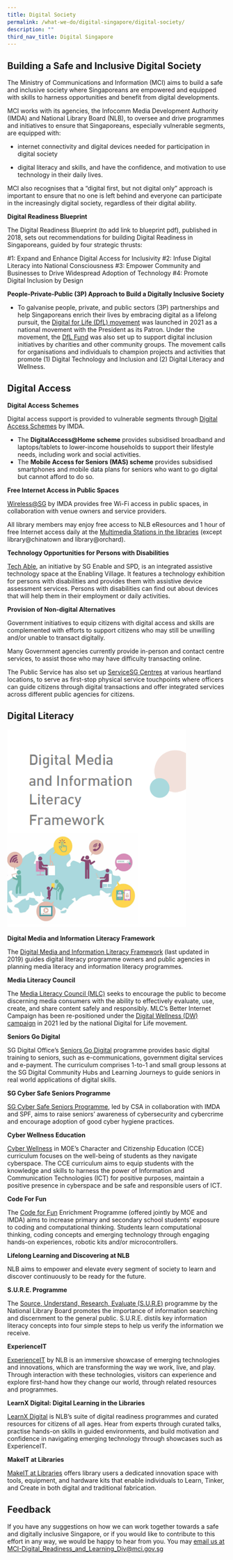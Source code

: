 ```yaml
---
title: Digital Society
permalink: /what-we-do/digital-singapore/digital-society/
description: ""
third_nav_title: Digital Singapore
---
```

## Building a Safe and Inclusive Digital Society

The Ministry of Communications and Information (MCI) aims to build a safe and inclusive society where Singaporeans are empowered and equipped with skills to harness opportunities and benefit from digital developments.&nbsp;

MCI works with its agencies, the Infocomm Media Development Authority (IMDA) and National Library Board (NLB), to oversee and drive programmes and initiatives to ensure that Singaporeans, especially vulnerable segments, are equipped with:&nbsp;

*   internet connectivity and digital devices needed for participation in digital society&nbsp;
    
*   digital literacy and skills, and have the confidence, and motivation to use technology in their daily lives.&nbsp;

MCI also recognises that a “digital first, but not digital only” approach is important to ensure that no one is left behind and everyone can participate in the increasingly digital society, regardless of their digital ability.

**Digital Readiness Blueprint**

The Digital Readiness Blueprint (to add link to blueprint pdf), published in 2018, sets out recommendations for building Digital Readiness in Singaporeans, guided by four strategic thrusts:

#1: Expand and Enhance Digital Access for Inclusivity
#2: Infuse Digital Literacy into National Consciousness
#3: Empower Community and Businesses to Drive Widespread Adoption of Technology
#4: Promote Digital Inclusion by Design

**People-Private-Public (3P) Approach to Build a Digitally Inclusive Society**
  
*  To galvanise people, private, and public sectors (3P) partnerships and help Singaporeans enrich their lives by embracing digital as a lifelong pursuit, the [Digital for Life (DfL) movement](https://www.digitalforlife.gov.sg/) was launched in 2021 as a national movement with the President as its Patron. Under the movement, the [DfL Fund](https://www.imda.gov.sg/digitalforlife/funding#donating-to-our-cause) was also set up to support digital inclusion initiatives by charities and other community groups. The movement calls for organisations and individuals to champion projects and activities that promote (1) Digital Technology and Inclusion and (2) Digital Literacy and Wellness.
	
	
## Digital Access

**Digital Access Schemes**

Digital access support is provided to vulnerable segments through [Digital Access Schemes](https://eservice.imda.gov.sg/das/homepage) by IMDA.

*   The **DigitalAccess@Home** **scheme** provides subsidised broadband and laptops/tablets to lower-income households to support their lifestyle needs, including work and social activities.
*   The **Mobile Access for Seniors (MAS) scheme** provides subsidised smartphones and mobile data plans for seniors who want to go digital but cannot afford to do so.&nbsp;

**Free Internet Access in Public Spaces**

[Wireless@SG](https://www.imda.gov.sg/how-we-can-help/wireless-at-sg) by IMDA provides free Wi-Fi access in public spaces, in collaboration with venue owners and service providers.&nbsp;

All library members may enjoy free access to NLB eResources and 1 hour of free Internet access daily at the [Multimedia Stations in the libraries](https://www.nlb.gov.sg/main/services/facilities/Multimedia-Stations) (except library@chinatown and library@orchard).&nbsp;

**Technology Opportunities for Persons with Disabilities**

[Tech Able](https://enablingvillage.sg/assistive-technologies-at-the-enabling-village/), an initiative by SG Enable and SPD, is an integrated assistive technology space at the Enabling Village. It features a technology exhibition for persons with disabilities and provides them with assistive device assessment services. Persons with disabilities can find out about devices that will help them in their employment or daily activities.

**Provision of Non-digital Alternatives**  

Government initiatives to equip citizens with digital access and skills are complemented with efforts to support citizens who may still be unwilling and/or unable to transact digitally.&nbsp;

Many Government agencies currently provide in-person and contact centre services, to assist those who may have difficulty transacting online.&nbsp;  

The Public Service has also set up [ServiceSG Centres](https://www.psd.gov.sg/servicesg/) at various heartland locations, to serve as first-stop physical service touchpoints where officers can guide citizens through digital transactions and offer integrated services across different public agencies for citizens.

## Digital Literacy
<img style="height:455px; width:411px;" src="/images/dmilf%20logo.png">

**Digital Media and Information Literacy Framework**

The [Digital Media and Information Literacy Framework](/digital-media-information-literacy-framework/) (last updated in 2019) guides digital literacy programme owners and public agencies in planning media literacy and information literacy programmes.&nbsp;

**Media Literacy Council**&nbsp;

The [Media Literacy Council (MLC)](https://www.betterinternet.sg/) seeks to encourage the public to become discerning media consumers with the ability to effectively evaluate, use, create, and share content safely and responsibly. MLC’s Better Internet Campaign has been re-positioned under the [Digital Wellness (DW) campaign](https://www.imda.gov.sg/digitalforlife/digitalwellness) in 2021 led by the national Digital for Life movement.

**Seniors Go Digital**&nbsp;

SG Digital Office’s [Seniors Go Digital](https://www.imda.gov.sg/en/seniorsgodigital) programme provides basic digital training to seniors, such as e-communications, government digital services and e-payment. The curriculum comprises 1-to-1 and small group lessons at the SG Digital Community Hubs and Learning Journeys to guide seniors in real world applications of digital skills.  

**SG Cyber Safe Seniors Programme**&nbsp;

[SG Cyber Safe Seniors Programme](https://www.csa.gov.sg/our-programmes/cybersecurity-outreach/sg-cyber-safe-seniors), led by CSA in collaboration with IMDA and SPF, aims to raise seniors’ awareness of cybersecurity and cybercrime and encourage adoption of good cyber hygiene practices.  

**Cyber Wellness Education**

[Cyber Wellness](https://www.moe.gov.sg/education-in-sg/our-programmes/cyber-wellness) in MOE’s Character and Citizenship Education (CCE) curriculum focuses on the well-being of students as they navigate cyberspace. The CCE curriculum aims to equip students with the knowledge and skills to harness the power of Information and Communication Technologies (ICT) for positive purposes, maintain a positive presence in cyberspace and be safe and responsible users of ICT.

**Code For Fun**&nbsp;

The [Code for Fun](https://codesg.imda.gov.sg/code-for-fun/) Enrichment Programme (offered jointly by MOE and IMDA) aims to increase primary and secondary school students’&nbsp;exposure to coding and computational thinking. Students learn computational thinking, coding concepts and emerging technology through engaging hands-on experiences, robotic kits and/or microcontrollers.

**Lifelong Learning and Discovering at NLB**

NLB aims to empower and elevate every segment of society to learn and discover continuously to be ready for the future.&nbsp;

**S.U.R.E. Programme**&nbsp;

The [Source, Understand, Research, Evaluate (S.U.R.E)](https://sure.nlb.gov.sg/) programme by the National Library Board promotes the importance of information searching and discernment to the general public. S.U.R.E. distils key information literacy concepts into four simple steps to help us verify the information we receive.  
  
**ExperienceIT**

[ExperienceIT](https://www.nlb.gov.sg/main/whats-on/Data/Events-Card/ExperienceIT-Punggol-Regional-Library) by NLB is an immersive showcase of emerging technologies and innovations, which are transforming the way we work, live, and play. Through interaction with these technologies, visitors can experience and explore first-hand how they change our world, through related resources and programmes.&nbsp;

**LearnX Digital: Digital Learning in the Libraries**

[LearnX Digital](https://learning.nlb.gov.sg/digital/overview/) is NLB’s suite of digital readiness programmes and curated resources for citizens of all ages. Hear from experts through curated talks, practise hands-on skills in guided environments, and build motivation and confidence in navigating emerging technology through showcases such as ExperienceIT.

**MakeIT at Libraries**&nbsp;

[MakeIT at Libraries](https://www.nlb.gov.sg/main/services/MakeIT-at-Libraries) offers library users a dedicated innovation space with tools, equipment, and hardware kits that enable individuals to Learn, Tinker, and Create in both digital and traditional fabrication.
	
## Feedback
	
If you have any suggestions on how we can work together towards a safe and digitally inclusive Singapore, or if you would like to contribute to this effort in any way, we would be happy to hear from you. You may [email us at MCI-Digital\_Readiness\_and\_Learning\_Div@mci.gov.sg](mailto:MCI-Digital_Readiness_and_Learning_Div@mci.gov.sg)
